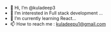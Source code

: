 - 👋 Hi, I’m @kuladeep3
- 👀 I’m interested in Full stack development ...
- 🌱 I’m currently learning React...
- 📫 How to reach me : kuladeepu1@gmail.com

<!---
kuladeep3/kuladeep3 is a ✨ special ✨ repository because its `README.md` (this file) appears on your GitHub profile.
You can click the Preview link to take a look at your changes.
--->
